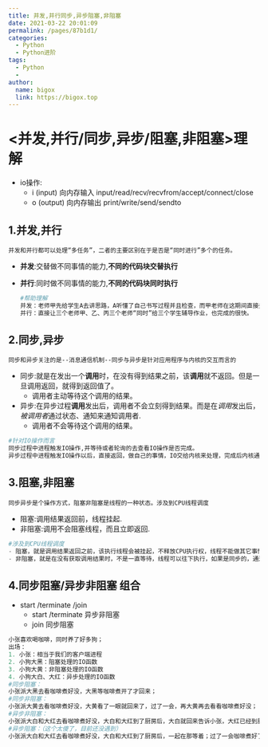 ```yaml
---
title: 并发,并行同步,异步阻塞,非阻塞
date: 2021-03-22 20:01:09
permalink: /pages/87b1d1/
categories:
  - Python
  - Python进阶
tags:
  - Python
  - 
author: 
  name: bigox
  link: https://bigox.top
---
```

# <并发,并行/同步,异步/阻塞,非阻塞>理解

- io操作:
  - i (input) 向内存输入 input/read/recv/recvfrom/accept/connect/close
  - o (output) 向内存输出  print/write/send/sendto

## 1.并发,并行

```并发和并行都可以处理“多任务”，二者的主要区别在于是否是“同时进行”多个的任务。```

- **并发**:交替做不同事情的能力,**不同的代码块交替执行**

- **并行**:同时做不同事情的能力,**不同的代码块同时执行**

  ```python
  #帮助理解
  并发：老师甲先给学生A去讲思路，A听懂了自己书写过程并且检查，而甲老师在这期间直接去给B讲思路，讲完思路再去给C讲思路，让B自己整理步骤。这样老师就没有空着，一直在做事情，很快就完成了三个任务。与顺序执行不同的是，顺序执行，老师讲完思路之后学生在写步骤，这在这期间，老师是完全空着的，没做事的，所以效率低下。
  并行：直接让三个老师甲、乙、丙三个老师“同时”给三个学生辅导作业，也完成的很快。
  ```

## 2.同步,异步

```同步和异步关注的是--消息通信机制--同步与异步是针对应用程序与内核的交互而言的```

- 同步:就是在发出一个**调用**时，在没有得到结果之前，该**调用**就不返回。但是一旦调用返回，就得到返回值了。
  - 调用者主动等待这个调用的结果。
- 异步:在异步过程**调用**发出后，调用者不会立刻得到结果。而是在*调用*发出后，*被调用者*通过状态、通知来通知调用者.
  - 调用者不会等待这个调用的结果。

```python
#针对IO操作而言
同步过程中进程触发IO操作,并等待或者轮询的去查看IO操作是否完成。
异步过程中进程触发IO操作以后，直接返回，做自己的事情，IO交给内核来处理，完成后内核通知进程IO完成。
```

## 3.阻塞,非阻塞

```同步异步是个操作方式，阻塞非阻塞是线程的一种状态。涉及到CPU线程调度```

- 阻塞:调用结果返回前，线程挂起.
- 非阻塞:调用不会阻塞线程，而且立即返回.

```python
#涉及到CPU线程调度
- 阻塞，就是调用结果返回之前，该执行线程会被挂起，不释放CPU执行权，线程不能做其它事情，只能等待，只有等到调用结果返回了，才能接着往下执行；
- 非阻塞，就是在没有获取调用结果时，不是一直等待，线程可以往下执行，如果是同步的，通过轮询的方式检查有没有调用结果返回，如果是异步的，会通知回调。
```

## 4.同步阻塞/异步非阻塞 组合

- start /terminate /join 
  - start /terminate 异步非阻塞
  - join 同步阻塞

```python
小张喜欢喝咖啡，同时养了好多狗；
出场：
1. 小张：相当于我们的客户端进程
2. 小狗大黑：阻塞处理的IO函数
3. 小狗大黄：非阻塞处理的IO函数
4. 小狗大白、大红：异步处理的IO函数
#同步阻塞：
小张派大黑去看咖啡煮好没，大黑等咖啡煮开了才回来；
#同步非阻塞：
小张派大黄去看咖啡煮好没，大黄看了一眼就回来了，过了一会，再大黄再去看看咖啡煮好没；
#异步非阻塞：
小张派大白和大红去看咖啡煮好没，大白和大红到了厨房后，大白就回来告诉小张，大红已经到厨房啦；过了一会咖啡煮好了，大红回到客厅告诉小张
#异步阻塞：（这个太傻了，目前还没遇到）
小张派大白和大红去看咖啡煮好没，大白和大红到了厨房后，一起在那等着；过了一会咖啡煮好了，大红大白一起回到客厅告诉小张
```

